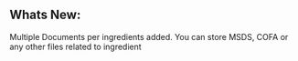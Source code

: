 Whats New:
----------------------
Multiple Documents per ingredients added. You can store MSDS, COFA or any other files related to ingredient
